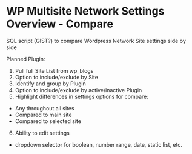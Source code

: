 # WP Multisite Network Settings Overview - Compare

SQL script (GIST?) to compare Wordpress Network Site settings side by side

Planned Plugin:
1. Pull full Site List from wp_blogs 
2. Option to include/exclude by Site
3. Identify and group by Plugin
4. Option to include/exclude by active/inactive Plugin
5. Highlight differences in settings
  options for compare:
  - Any throughout all sites
  - Compared to main site
  - Compared to selected site
6. Ability to edit settings
  - dropdown selector for boolean, number range, date, static list, etc.
